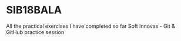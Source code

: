 # SIB18BALA
All the practical exercises I have completed so far 
Soft Innovas - Git & GitHub practice session 
